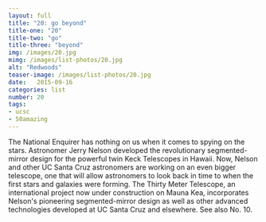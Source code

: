 ```yaml
---
layout: full
title: "20: go beyond"
title-one: "20"
title-two: "go"
title-three: "beyond"
img: /images/20.jpg
mimg: /images/list-photos/20.jpg
alt: "Redwoods"
teaser-image: /images/list-photos/20.jpg
date:   2015-09-16
categories: list
number: 20
tags:
- ucsc
- 50amazing
---
```

The National Enquirer has nothing on us when it comes to spying on the stars. Astronomer Jerry Nelson developed the revolutionary segmented-mirror design for the powerful twin Keck Telescopes in Hawaii. Now, Nelson and other UC Santa Cruz astronomers are working on an even bigger telescope, one that will allow astronomers to look back in time to when the first stars and galaxies were forming. The Thirty Meter Telescope, an international project now under construction on Mauna Kea, incorporates Nelson's pioneering segmented-mirror design as well as other advanced technologies developed at UC Santa Cruz and elsewhere. See also No. 10.